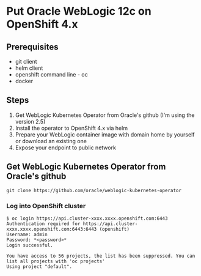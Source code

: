 # Put Oracle WebLogic 12c on OpenShift 4.x

## Prerequisites
* git client
* helm client
* openshift command line - oc
* docker

## Steps
1. Get WebLogic Kubernetes Operator from Oracle's github (I'm using the version 2.5)
2. Install the operator to OpenShift 4.x via helm
3. Prepare your WebLogic container image with domain home by yourself or download an existing one
4. Expose your endpoint to public network


## Get WebLogic Kubernetes Operator from Oracle's github
```
git clone https://github.com/oracle/weblogic-kubernetes-operator
```

### Log into OpenShift cluster
```
$ oc login https://api.cluster-xxxx.xxxx.openshift.com:6443
Authentication required for https://api.cluster-xxxx.xxxx.openshift.com:6443:6443 (openshift)
Username: admin
Password: *<password>*
Login successful.

You have access to 56 projects, the list has been suppressed. You can list all projects with 'oc projects'
Using project "default".
```
